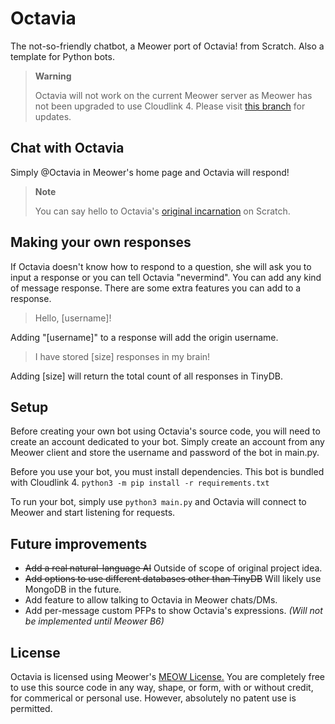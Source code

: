 # Octavia
The not-so-friendly chatbot, a Meower port of Octavia! from Scratch. Also a template for Python bots.

> **Warning**
>
> Octavia will not work on the current Meower server as Meower has not been upgraded to use Cloudlink 4. Please visit [this branch](https://github.com/meower-media-co/Meower-Server/tree/main-cl4-port) for updates.

## Chat with Octavia
Simply @Octavia in Meower's home page and Octavia will respond!

> **Note**
>
> You can say hello to Octavia's [original incarnation](https://scratch.mit.edu/projects/402821371/) on Scratch.

## Making your own responses
If Octavia doesn't know how to respond to a question, she will ask you to input a response or you can tell Octavia "nevermind". You can add any kind of message response. There are some extra features you can add to a response.

> Hello, [username]!

Adding "[username]" to a response will add the origin username.

> I have stored [size] responses in my brain!

Adding [size] will return the total count of all responses in TinyDB.

## Setup
Before creating your own bot using Octavia's source code, you will need to create an account dedicated to your bot. Simply create an account from any Meower client and store the username and password of the bot in main.py.

Before you use your bot, you must install dependencies. This bot is bundled with Cloudlink 4.
`python3 -m pip install -r requirements.txt`

To run your bot, simply use
`python3 main.py`
and Octavia will connect to Meower and start listening for requests.

## Future improvements
* ~~Add a real natural-language AI~~ Outside of scope of original project idea.
* ~~Add options to use different databases other than TinyDB~~ Will likely use MongoDB in the future.
* Add feature to allow talking to Octavia in Meower chats/DMs.
* Add per-message custom PFPs to show Octavia's expressions. *(Will not be implemented until Meower B6)*

## License
Octavia is licensed using Meower's [MEOW License.](https://github.com/meower-media-co/Octavia/blob/main/LICENSE) You are completely free to use this source code in any way, shape, or form, with or without credit, for commerical or personal use. However, absolutely no patent use is permitted.
